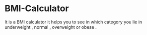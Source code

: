 # BMI-Calculator
It is a BMI calculator it helps you to see in which category you lie in underweight , normal , overweight or obese .
